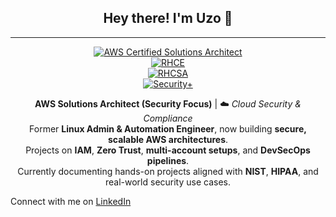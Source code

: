 <div align="center">

## Hey there! I'm Uzo 👋  

---

[![AWS Certified Solutions Architect](https://img.shields.io/badge/AWS-Certified_Solutions_Architect_Associate-FF9900?logo=amazonaws&logoColor=white&style=for-the-badge)](https://www.credly.com/badges/92dc9695-7732-4b7a-873a-771a9ed3a0ff/public_url)  
[![RHCE](https://img.shields.io/badge/RHCE-Certified-EE0000?logo=redhat&logoColor=white&style=for-the-badge)](https://www.credly.com/badges/dff7ef72-93d5-46b3-9712-909b3bc5a814/public_url)  
[![RHCSA](https://img.shields.io/badge/RHCSA-Certified-EE0000?logo=redhat&logoColor=white&style=for-the-badge)](https://www.credly.com/badges/YOUR-RHCSA-BADGE-ID)   
[![Security+](https://img.shields.io/badge/CompTIA-Security+-red?logo=comptia&logoColor=white&style=for-the-badge)](https://www.credly.com/badges/e6d893b2-eded-4f6e-a83f-1994a209defc/public_url)


**AWS Solutions Architect (Security Focus)** | ☁️ *Cloud Security & Compliance*  
Former **Linux Admin & Automation Engineer**, now building **secure, scalable AWS architectures**.  
Projects on **IAM**, **Zero Trust**, **multi-account setups**, and **DevSecOps pipelines**.  
Currently documenting hands-on projects aligned with **NIST**, **HIPAA**, and real-world security use cases.





</div>

 Connect with me on [LinkedIn](https://www.linkedin.com/in/uzobolarinwa)
